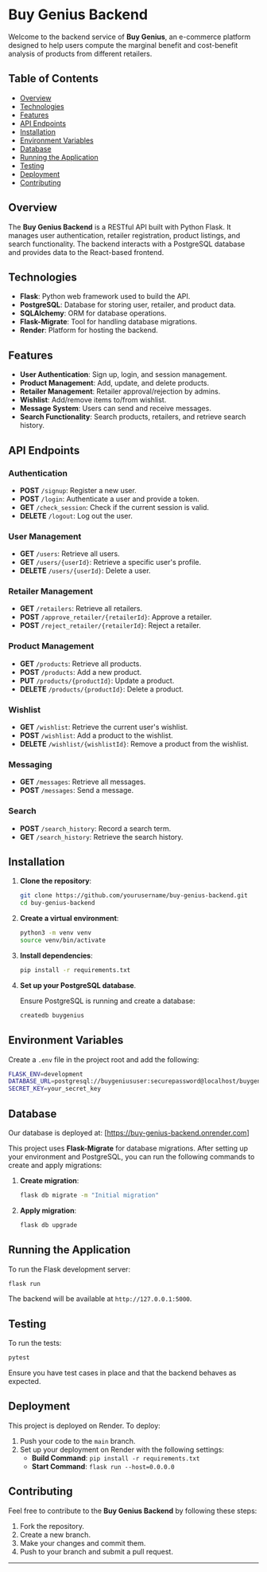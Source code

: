 # Buy Genius Backend

Welcome to the backend service of **Buy Genius**, an e-commerce platform designed to help users compute the marginal benefit and cost-benefit analysis of products from different retailers.

## Table of Contents
- [Overview](#overview)
- [Technologies](#technologies)
- [Features](#features)
- [API Endpoints](#api-endpoints)
- [Installation](#installation)
- [Environment Variables](#environment-variables)
- [Database](#database)
- [Running the Application](#running-the-application)
- [Testing](#testing)
- [Deployment](#deployment)
- [Contributing](#contributing)

## Overview

The **Buy Genius Backend** is a RESTful API built with Python Flask. It manages user authentication, retailer registration, product listings, and search functionality. The backend interacts with a PostgreSQL database and provides data to the React-based frontend.

## Technologies

- **Flask**: Python web framework used to build the API.
- **PostgreSQL**: Database for storing user, retailer, and product data.
- **SQLAlchemy**: ORM for database operations.
- **Flask-Migrate**: Tool for handling database migrations.
- **Render**: Platform for hosting the backend.

## Features

- **User Authentication**: Sign up, login, and session management.
- **Product Management**: Add, update, and delete products.
- **Retailer Management**: Retailer approval/rejection by admins.
- **Wishlist**: Add/remove items to/from wishlist.
- **Message System**: Users can send and receive messages.
- **Search Functionality**: Search products, retailers, and retrieve search history.

## API Endpoints

### Authentication
- **POST** `/signup`: Register a new user.
- **POST** `/login`: Authenticate a user and provide a token.
- **GET** `/check_session`: Check if the current session is valid.
- **DELETE** `/logout`: Log out the user.

### User Management
- **GET** `/users`: Retrieve all users.
- **GET** `/users/{userId}`: Retrieve a specific user's profile.
- **DELETE** `/users/{userId}`: Delete a user.

### Retailer Management
- **GET** `/retailers`: Retrieve all retailers.
- **POST** `/approve_retailer/{retailerId}`: Approve a retailer.
- **POST** `/reject_retailer/{retailerId}`: Reject a retailer.

### Product Management
- **GET** `/products`: Retrieve all products.
- **POST** `/products`: Add a new product.
- **PUT** `/products/{productId}`: Update a product.
- **DELETE** `/products/{productId}`: Delete a product.

### Wishlist
- **GET** `/wishlist`: Retrieve the current user's wishlist.
- **POST** `/wishlist`: Add a product to the wishlist.
- **DELETE** `/wishlist/{wishlistId}`: Remove a product from the wishlist.

### Messaging
- **GET** `/messages`: Retrieve all messages.
- **POST** `/messages`: Send a message.

### Search
- **POST** `/search_history`: Record a search term.
- **GET** `/search_history`: Retrieve the search history.

## Installation

1. **Clone the repository**:

   ```bash
   git clone https://github.com/yourusername/buy-genius-backend.git
   cd buy-genius-backend
   ```

2. **Create a virtual environment**:

   ```bash
   python3 -m venv venv
   source venv/bin/activate
   ```

3. **Install dependencies**:

   ```bash
   pip install -r requirements.txt
   ```

4. **Set up your PostgreSQL database**.

   Ensure PostgreSQL is running and create a database:

   ```bash
   createdb buygenius
   ```

## Environment Variables

Create a `.env` file in the project root and add the following:

```bash
FLASK_ENV=development
DATABASE_URL=postgresql://buygeniususer:securepassword@localhost/buygenius
SECRET_KEY=your_secret_key
```

## Database
Our database is deployed at: [https://buy-genius-backend.onrender.com]

This project uses **Flask-Migrate** for database migrations. After setting up your environment and PostgreSQL, you can run the following commands to create and apply migrations:

1. **Create migration**:

   ```bash
   flask db migrate -m "Initial migration"
   ```

2. **Apply migration**:

   ```bash
   flask db upgrade
   ```

## Running the Application

To run the Flask development server:

```bash
flask run
```

The backend will be available at `http://127.0.0.1:5000`.

## Testing

To run the tests:

```bash
pytest
```

Ensure you have test cases in place and that the backend behaves as expected.

## Deployment

This project is deployed on Render. To deploy:

1. Push your code to the `main` branch.
2. Set up your deployment on Render with the following settings:
   - **Build Command**: `pip install -r requirements.txt`
   - **Start Command**: `flask run --host=0.0.0.0`

## Contributing

Feel free to contribute to the **Buy Genius Backend** by following these steps:

1. Fork the repository.
2. Create a new branch.
3. Make your changes and commit them.
4. Push to your branch and submit a pull request.

---
